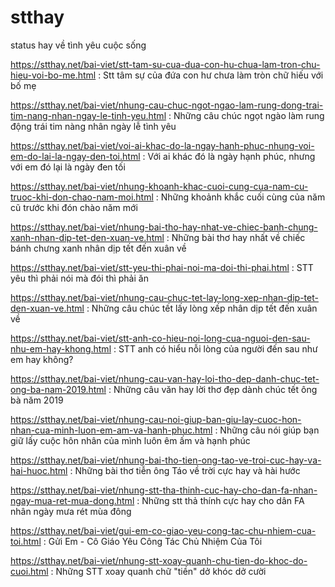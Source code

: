 # stthay
status hay về tình yêu cuộc sống

https://stthay.net/bai-viet/stt-tam-su-cua-dua-con-hu-chua-lam-tron-chu-hieu-voi-bo-me.html : Stt tâm sự của đứa con hư chưa làm tròn chữ hiếu với bố mẹ

https://stthay.net/bai-viet/nhung-cau-chuc-ngot-ngao-lam-rung-dong-trai-tim-nang-nhan-ngay-le-tinh-yeu.html : Những câu chúc ngọt ngào làm rung động trái tim nàng nhân ngày lễ tình yêu

https://stthay.net/bai-viet/voi-ai-khac-do-la-ngay-hanh-phuc-nhung-voi-em-do-lai-la-ngay-den-toi.html : Với ai khác đó là ngày hạnh phúc, nhưng với em đó lại là ngày đen tối

https://stthay.net/bai-viet/nhung-khoanh-khac-cuoi-cung-cua-nam-cu-truoc-khi-don-chao-nam-moi.html : Những khoảnh khắc cuối cùng của năm cũ trước khi đón chào năm mới

https://stthay.net/bai-viet/nhung-bai-tho-hay-nhat-ve-chiec-banh-chung-xanh-nhan-dip-tet-den-xuan-ve.html : Những bài thơ hay nhất về chiếc bánh chưng xanh nhân dịp tết đến xuân về

https://stthay.net/bai-viet/stt-yeu-thi-phai-noi-ma-doi-thi-phai.html : STT yêu thì phải nói mà đói thì phải ăn

https://stthay.net/bai-viet/nhung-cau-chuc-tet-lay-long-xep-nhan-dip-tet-den-xuan-ve.html : Những câu chúc tết lấy lòng xếp nhân dịp tết đến xuân về

https://stthay.net/bai-viet/stt-anh-co-hieu-noi-long-cua-nguoi-den-sau-nhu-em-hay-khong.html : STT anh có hiểu nỗi lòng của người đến sau như em hay không?

https://stthay.net/bai-viet/nhung-cau-van-hay-loi-tho-dep-danh-chuc-tet-ong-ba-nam-2019.html : Những câu văn hay lời thơ đẹp dành chúc tết ông bà năm 2019

https://stthay.net/bai-viet/nhung-cau-noi-giup-ban-giu-lay-cuoc-hon-nhan-cua-minh-luon-em-am-va-hanh-phuc.html : Những câu nói giúp bạn giữ lấy cuộc hôn nhân của mình luôn êm ấm và hạnh phúc

https://stthay.net/bai-viet/nhung-bai-tho-tien-ong-tao-ve-troi-cuc-hay-va-hai-huoc.html : Những bài thơ tiễn ông Táo về trời cực hay và hài hước

https://stthay.net/bai-viet/nhung-stt-tha-thinh-cuc-hay-cho-dan-fa-nhan-ngay-mua-ret-mua-dong.html : Những stt thả thính cực hay cho dân FA nhân ngày mưa rét mùa đông

https://stthay.net/bai-viet/gui-em-co-giao-yeu-cong-tac-chu-nhiem-cua-toi.html : Gửi Em - Cô Giáo Yêu Công Tác Chủ Nhiệm Của Tôi

https://stthay.net/bai-viet/nhung-stt-xoay-quanh-chu-tien-do-khoc-do-cuoi.html : Những STT xoay quanh chữ "tiền" dở khóc dở cười
